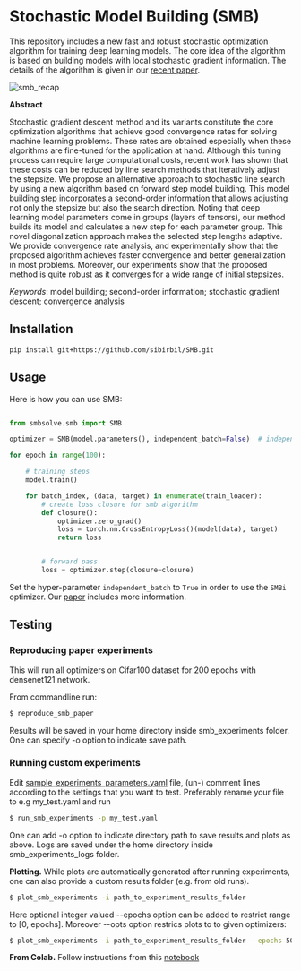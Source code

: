 # Stochastic Model Building (SMB)

This repository includes a new fast and robust stochastic optimization algorithm for training deep learning models. The
core idea of the algorithm is based on building models with local stochastic gradient information. The details of the
algorithm is given in our [recent paper](./paper/smb.pdf).

![smb_recap](./img/SMB_vs_SGD_and_Adam.png)

**Abstract**

Stochastic gradient descent method and its variants constitute the core optimization algorithms that achieve good
convergence rates for solving machine learning problems. These rates are obtained especially when these algorithms are
fine-tuned for the application at hand. Although this tuning process can require large computational costs, recent work
has shown that these costs can be reduced by line search methods that iteratively adjust the stepsize. We propose an
alternative approach to stochastic line search by using a new algorithm based on forward step model building. This model
building step incorporates a second-order information that allows adjusting not only the stepsize but also the search
direction. Noting that deep learning model parameters come in groups (layers of tensors), our method builds its model
and calculates a new step for each parameter group. This novel diagonalization approach makes the selected step lengths
adaptive. We provide convergence rate analysis, and experimentally show that the proposed algorithm achieves faster
convergence and better generalization in most problems. Moreover, our experiments show that the proposed method is quite
robust as it converges for a wide range of initial stepsizes.

_Keywords_: model building; second-order information; stochastic gradient descent; convergence analysis

## Installation

`pip install git+https://github.com/sibirbil/SMB.git`


## Usage
Here is how you can use SMB:

```python

from smbsolve.smb import SMB

optimizer = SMB(model.parameters(), independent_batch=False)  # independent_batch=True for SMBi optimizer

for epoch in range(100):

    # training steps
    model.train()

    for batch_index, (data, target) in enumerate(train_loader):
        # create loss closure for smb algorithm
        def closure():
            optimizer.zero_grad()
            loss = torch.nn.CrossEntropyLoss()(model(data), target)
            return loss


        # forward pass
        loss = optimizer.step(closure=closure)
```

Set the hyper-parameter `independent_batch` to `True` in order to use the `SMBi` optimizer.
Our [paper](http://www.optimization-online.org/DB_HTML/2021/11/8683.html) includes more information.
## Testing
### Reproducing paper experiments
This will run all optimizers on Cifar100 dataset for 200 epochs with densenet121 network. 

From commandline run:

```bash
$ reproduce_smb_paper
```

Results will be saved in your home directory inside smb_experiments folder. One can specify -o option to indicate save
path.

### Running custom experiments

Edit [sample_experiments_parameters.yaml](sample_experiments_parameters.yaml) file, (un-) comment lines according to the settings that you want to test.
Preferably rename your file to e.g my_test.yaml and run

```bash
$ run_smb_experiments -p my_test.yaml
```

One can add -o option to indicate directory path to save results and plots as above. Logs are saved under the home directory inside smb_experiments_logs folder.

**Plotting.**
While plots are automatically generated after running experiments, one can also provide a custom results folder (e.g. from old runs).

```bash
$ plot_smb_experiments -i path_to_experiment_results_folder
```

Here optional integer valued --epochs option can be added to restrict range to [0, epochs]. Moreover --opts option restrics plots to to given optimizers:

```bash
$ plot_smb_experiments -i path_to_experiment_results_folder --epochs 50 --opts SLS ADAM SMB
```

**From Colab.**
Follow instructions from this [notebook](https://colab.research.google.com/drive/1CsrE7Bu_I7gGuIIlGMir_KT1rQzKHC9c?usp=sharing)
